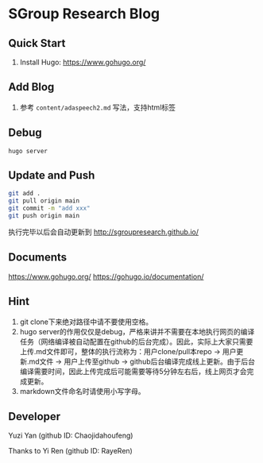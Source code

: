 # SGroup Research Blog

## Quick Start
1. Install Hugo: https://www.gohugo.org/

## Add Blog
1. 参考 `content/adaspeech2.md` 写法，支持html标签

## Debug
`hugo server`

## Update and Push
```bash
git add .
git pull origin main
git commit -m "add xxx"
git push origin main
```
执行完毕以后会自动更新到 http://sgroupresearch.github.io/

## Documents
https://www.gohugo.org/
https://gohugo.io/documentation/

## Hint
1. git clone下来绝对路径中请不要使用空格。
2. hugo server的作用仅仅是debug，严格来讲并不需要在本地执行网页的编译任务（网络编译被自动配置在github的后台完成）。因此，实际上大家只需要上传.md文件即可，整体的执行流称为：用户clone/pull本repo -> 用户更新.md文件 -> 用户上传至github -> github后台编译完成线上更新。由于后台编译需要时间，因此上传完成后可能需要等待5分钟左右后，线上网页才会完成更新。
3. markdown文件命名时请使用小写字母。

## Developer
Yuzi Yan (github ID: Chaojidahoufeng)

Thanks to Yi Ren (github ID: RayeRen)